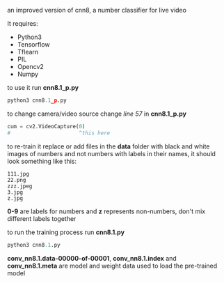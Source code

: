 an improved version of cnn8, a number classifier for live video

It requires:
* Python3
* Tensorflow
* Tflearn
* PIL
* Opencv2
* Numpy

to use it run **cnn8.1_p.py**
```python
python3 cnn8.1_p.py
```

to change camera/video source change *line 57* in **cnn8.1_p.py**
```python
cum = cv2.VideoCapture(0)
#                      ^this here
```

to re-train it replace or add files in the **data** folder with black and white images of numbers and not numbers with labels in their names, it should look something like this:
```
111.jpg
22.png
zzz.jpeg
3.jpg
z.jpg
```
**0-9** are labels for numbers and **z** represents non-numbers, don't mix different labels together

to run the training process run **cnn8.1.py**
```python
python3 cnn8.1.py
```

**conv_nn8.1.data-00000-of-00001**, **conv_nn8.1.index** and **conv_nn8.1.meta** are model and weight data used to load the pre-trained model
